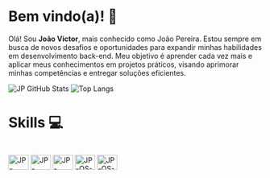 # Bem vindo(a)! 👋

Olá! Sou **João Victor**, mais conhecido como João Pereira. Estou sempre em busca de novos desafios e oportunidades para expandir minhas habilidades em desenvolvimento back-end. Meu objetivo é aprender cada vez mais e aplicar meus conhecimentos em projetos práticos, visando aprimorar minhas competências e entregar soluções eficientes.

![JP GitHub Stats](https://github-readme-stats.vercel.app/api?username=jooaopereiraa&show_icons=true&theme=dark)
![Top Langs](https://github-readme-stats.vercel.app/api/top-langs/?username=jooaopereiraa&layout=compact&langs_count=16&theme=dark)

<h1>Skills 💻</h1>
<div style="display: inline_block"><br>
  <img align="center" alt="JP-React" height="30" width="40" src="https://cdn.jsdelivr.net/gh/devicons/devicon@latest/icons/react/react-original.svg"/>
  <img align="center" alt="JP-NodeJS" height="30" width="40" src="https://cdn.jsdelivr.net/gh/devicons/devicon@latest/icons/nodejs/nodejs-original.svg"/>
  <img align="center" alt="JP-DiscordJS" height="30" width="40" src="https://cdn.jsdelivr.net/gh/devicons/devicon@latest/icons/discordjs/discordjs-plain.svg"/>
  <img align="center" alt="JP-OS-Linux" height="30" width="40" src="https://cdn.jsdelivr.net/gh/devicons/devicon@latest/icons/linux/linux-original.svg"/>
  <img align="center" alt="JP-OS-Windows" height="30" width="40" src="https://cdn.jsdelivr.net/gh/devicons/devicon@latest/icons/windows8/windows8-original.svg"/>
</div>

